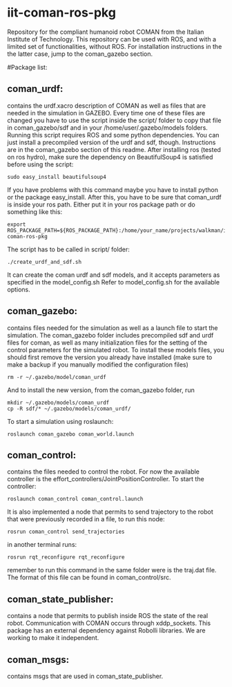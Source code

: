 iit-coman-ros-pkg
=================

Repository for the compliant humanoid robot COMAN from the Italian Institute of Technology.
This repository can be used with ROS, and with a limited set of functionalities, without ROS. For installation instructions in the the latter case, jump to the coman_gazebo section.

#Package list:

coman_urdf: 
-----------
contains the urdf.xacro description of COMAN as well as files that are needed in the simulation in GAZEBO. 
Every time one of these files are changed you have to use the script inside the script/ folder to copy that file in 
coman_gazebo/sdf and in your /home/user/.gazebo/models folders. Running this script requires ROS and some python dependencies. You can just install a precompiled version of the urdf and sdf, though. Instructions are in the coman_gazebo section of this readme.
After installing ros (tested on ros hydro),  make sure the dependency on BeautifulSoup4 is satisfied before using the script:
```
sudo easy_install beautifulsoup4
```
If you have problems with this command maybe you have to install python or the package easy_install.
After this, you have to be sure that coman_urdf is inside your ros path.
Either put it in your ros package path or do something like this:
```
export ROS_PACKAGE_PATH=${ROS_PACKAGE_PATH}:/home/your_name/projects/walkman/iit-coman-ros-pkg
```

The script has to be called in script/ folder:
```
./create_urdf_and_sdf.sh
```
It can create the coman urdf and sdf models, and it accepts parameters as specified in the model_config.sh
Refer to model_config.sh for the available options.

coman_gazebo:
-------------
contains files needed for the simulation as well as a launch file to start the simulation.
The coman_gazebo folder includes precompiled sdf and urdf files for coman, as well as many initialization files for the setting of the control parameters for the simulated robot.
To install these models files, you should first remove the version you already have installed (make sure to make a backup if you manually modified the configuration files)
```
rm -r ~/.gazebo/model/coman_urdf
```
And to install the new version, from the coman_gazebo folder, run
```
mkdir ~/.gazebo/models/coman_urdf
cp -R sdf/* ~/.gazebo/models/coman_urdf/
```
To start a simulation using roslaunch:
```
roslaunch coman_gazebo coman_world.launch
```

coman_control:
--------------
contains the files needed to control the robot. For now the available controller is the effort_controllers/JointPositionController. 
To start the controller:
```
roslaunch coman_control coman_control.launch
```
It is also implemented a node that permits to send trajectory to the robot that were previously recorded in a file, 
to run this node:
```
rosrun coman_control send_trajectories
```
in another terminal runs:
```
rosrun rqt_reconfigure rqt_reconfigure
```
remember to run this command in the same folder were is the traj.dat file. The format of this file can be found in coman_control/src.

coman_state_publisher:
----------------------
contains a node that permits to publish inside ROS the state of the real robot. Communication with COMAN occurs 
through xddp_sockets. This package has an external dependency against Robolli libraries. 
We are working to make it independent. 

coman_msgs: 
-----------
contains msgs that are used in coman_state_publisher.
